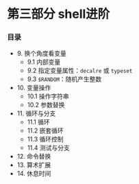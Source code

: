 # 第三部分 shell进阶

### 目录
- 9\. 换个角度看变量
	- 9.1 内部变量
	- 9.2 指定变量属性：`decalre` 或 `typeset`
	- 9.3 `$RANDOM`：随机产生整数
- 10\. 变量操作
	- 10.1 操作字符串
	- 10.2 参数替换
- 11\. 循环与分支
	- 11.1 循环
	- 11.2 嵌套循环
	- 11.3 循环控制
	- 11.4 测试与分支
- 12\. 命令替换
- 13\. 算术扩展
- 14\. 休息时间